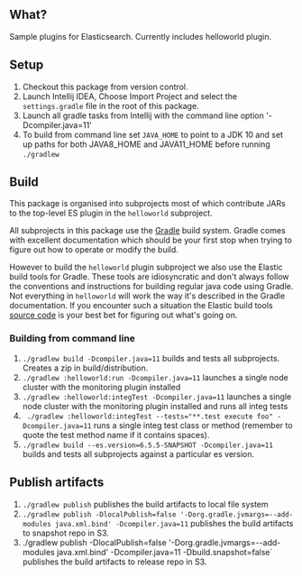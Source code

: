 ## What?

Sample plugins for Elasticsearch. Currently includes helloworld plugin. 


## Setup

1. Checkout this package from version control. 
1. Launch Intellij IDEA, Choose Import Project and select the `settings.gradle` file in the root of this package. 
1. Launch all gradle tasks from Intellij with the command line option '-Dcompiler.java=11'
1. To build from command line set `JAVA_HOME` to point to a JDK 10 and set up paths for both JAVA8_HOME and JAVA11_HOME before running `./gradlew`

## Build

This package is organised into subprojects most of which contribute JARs to the top-level ES plugin in the `helloworld` subproject. 

All subprojects in this package use the [Gradle](https://docs.gradle.org/4.10.2/userguide/userguide.html) build system. Gradle comes with excellent documentation which should be your first stop when trying to figure out how to operate or modify the build. 

However to build the `helloworld` plugin subproject we also use the Elastic build tools for Gradle.  These tools are idiosyncratic and don't always follow the conventions and instructions for building regular java code using Gradle. Not everything in `helloworld` will work the way it's described in the Gradle documentation. If you encounter such a situation the Elastic build tools [source code](https://github.com/elastic/elasticsearch/tree/master/buildSrc) is your best bet for figuring out what's going on. 
  
### Building from command line

1. `./gradlew build -Dcompiler.java=11` builds and tests all subprojects. Creates a zip in build/distribution.
1. `./gradlew :helloworld:run -Dcompiler.java=11` launches a single node cluster with the monitoring plugin installed
1. `./gradlew :helloworld:integTest -Dcompiler.java=11` launches a single node cluster with the monitoring plugin installed and runs all integ tests
1. ` ./gradlew :helloworld:integTest --tests="**.test execute foo" -Dcompiler.java=11` runs a single integ test class or method
 (remember to quote the test method name if it contains spaces).
1. `./gradlew build --es.version=6.5.5-SNAPSHOT -Dcompiler.java=11` builds and tests all subprojects against a particular es version.

## Publish artifacts
1. `./gradlew publish` publishes the build artifacts to local file system
1. `./gradlew publish -DlocalPublish=false '-Dorg.gradle.jvmargs=--add-modules java.xml.bind' -Dcompiler.java=11` publishes the build artifacts to snapshot repo in S3.
1. ./gradlew publish -DlocalPublish=false '-Dorg.gradle.jvmargs=--add-modules java.xml.bind' -Dcompiler.java=11 -Dbuild.snapshot=false` publishes the build artifacts to release repo in S3.





 